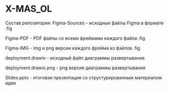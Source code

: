 # X-MAS_OL

Состав репозитория:
Figma-Sources - исходные файлы Figma  в формате .fig

Figma-PDF - PDF файлы со всеми фреймами каждого файла .fig

Figma-IMG - img и png версии каждого фрейма из файлов .fig

deployment.drawio - исходный файл диаграммы развертывания

deployment.drawio.png - png версия диаграммы развертывания

Slides.pptx - итоговая презентация со струстурированным материалом идеи
